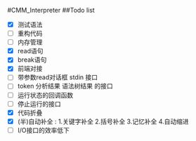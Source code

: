 #CMM_Interpreter
##Todo list
- [x] 测试语法
- [ ] 重构代码
- [ ] 内存管理
- [x] read语句
- [x] break语句
- [x] 前端对接
- [ ] 带参数read对话框 stdin 接口
- [ ] token 分析结果 语法树结果 的接口
- [ ] 运行状态的回调函数
- [ ] 停止运行的接口
- [x] 代码折叠
- [x] (半)自动补全 : 1.关键字补全 2.括号补全 3.记忆补全 4.自动缩进
- [ ] I/O接口的效率低下
